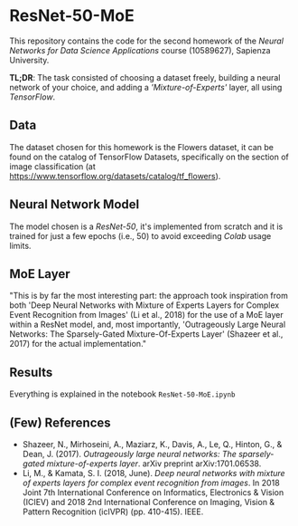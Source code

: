# ResNet-50-MoE 

This repository contains the code for the second homework of the *Neural Networks for Data Science Applications* course (10589627), Sapienza University.

**TL;DR**: The task consisted of choosing a dataset freely, building a neural network of your choice, and adding a *'Mixture-of-Experts'* layer, all using *TensorFlow*.

## Data

The dataset chosen for this homework is the Flowers dataset, it can be found on the catalog of TensorFlow Datasets, specifically on the section of image classification (at https://www.tensorflow.org/datasets/catalog/tf_flowers).

## Neural Network Model

The model chosen is a *ResNet-50*, it's implemented from scratch and it is trained for just a few epochs (i.e., 50) to avoid exceeding *Colab* usage limits.

## MoE Layer 

"This is by far the most interesting part: the approach took inspiration from both 'Deep Neural Networks with Mixture of Experts Layers for Complex Event Recognition from Images' (Li et al., 2018) for the use of a MoE layer within a ResNet model, and, most importantly, 'Outrageously Large Neural Networks: The Sparsely-Gated Mixture-Of-Experts Layer' (Shazeer et al., 2017) for the actual implementation."

## Results 
Everything is explained in the notebook `ResNet-50-MoE.ipynb`

## (Few) References
- Shazeer, N., Mirhoseini, A., Maziarz, K., Davis, A., Le, Q., Hinton, G., & Dean, J. (2017). *Outrageously large neural networks: The sparsely-gated mixture-of-experts layer*. arXiv preprint arXiv:1701.06538.
- Li, M., & Kamata, S. I. (2018, June). *Deep neural networks with mixture of experts layers for complex event recognition from images*. In 2018 Joint 7th International Conference on Informatics, Electronics & Vision (ICIEV) and 2018 2nd International Conference on Imaging, Vision & Pattern Recognition (icIVPR) (pp. 410-415). IEEE.
